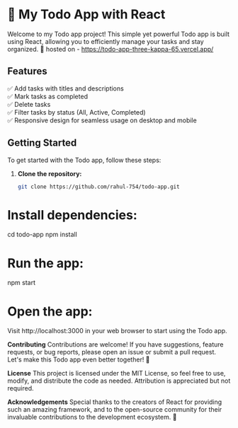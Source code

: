 # 📝 My Todo App with React

Welcome to my Todo app project! This simple yet powerful Todo app is built using React, allowing you to efficiently manage your tasks and stay organized. 🚀
hosted on - https://todo-app-three-kappa-65.vercel.app/


## Features

✅ Add tasks with titles and descriptions  
✅ Mark tasks as completed  
✅ Delete tasks  
✅ Filter tasks by status (All, Active, Completed)  
✅ Responsive design for seamless usage on desktop and mobile  

## Getting Started

To get started with the Todo app, follow these steps:

1. **Clone the repository:**
   ```bash
   git clone https://github.com/rahul-754/todo-app.git


# Install dependencies:
cd todo-app
npm install

# Run the app:
npm start

# Open the app:
Visit http://localhost:3000 in your web browser to start using the Todo app.

**Contributing**
Contributions are welcome! If you have suggestions, feature requests, or bug reports, please open an issue or submit a pull request. Let's make this Todo app even better together! 🙌

**License**
This project is licensed under the MIT License, so feel free to use, modify, and distribute the code as needed. Attribution is appreciated but not required.

**Acknowledgements**
Special thanks to the creators of React for providing such an amazing framework, and to the open-source community for their invaluable contributions to the development ecosystem. 🙏




